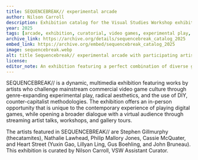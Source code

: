 ```yaml
---
title: SEQUENCEBREAK// experimental arcade
author: Nilson Carroll
description: Exhibition catalog for the Visual Studies Workshop exhibit SEQUENCEBREAK//
year: 2025
tags: [arcade, exhibition, curatorial, video games, experimental play, DIY, counter-capitalist, thecatamites]
archive_link: https://archive.org/details/sequencebreak_catalog_2025
embed_link: https://archive.org/embed/sequencebreak_catalog_2025
image: sequencebreak.webp
alt: title Sequencebreak// experimental arcade with participating artist names and videogame screenshot of thecatamites' video game with a girl in a crazy textured house with shadowy figure in background, shadows, and living room furniture
license: 
editor_note: An exhibition featuring a perfect combination of diverse groundbreaking video game artists and writing from Nilson Carroll on art and video games.
---
```


SEQUENCEBREAK// is a dynamic, multimedia exhibition featuring works by artists who challenge mainstream commercial video game culture through genre-expanding experimental play, radical aesthetics, and the use of DIY, counter-capitalist methodologies. The exhibition offers an in-person opportunity that is unique to the contemporary experience of playing digital games, while opening a broader dialogue with a virtual audience through streaming artist talks, workshops, and gallery tours.

The artists featured in SEQUENCEBREAK// are Stephen Gillmurphy (thecatamites), Nathalie Lawhead, Philip Mallory Jones, Cassie McQuater, and Heart Street (Yuxin Gao, Lillyan Ling, Gus Boehling, and John Bruneau). This exhibition is curated by Nilson Carroll, VSW Assistant Curator.
